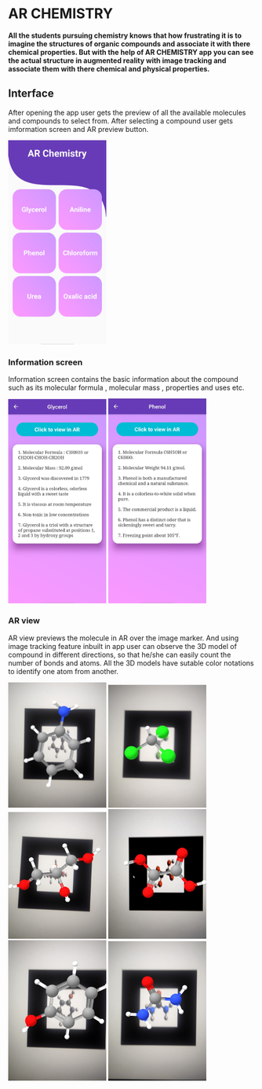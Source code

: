# AR CHEMISTRY


**All the students pursuing chemistry knows that how frustrating it is to imagine the structures of organic compounds and associate it with there chemical properties.
But with the help of AR CHEMISTRY app you can see the actual structure in augmented reality with image tracking and associate them with there chemical and physical properties.**

## Interface

After opening the app user gets the preview of all the available molecules and compounds to select from. After selecting a compound user gets imformation screen and AR preview button.

<img src="images/home.jpg" width="200">

### Information screen
Information screen contains the basic information about the compound such as its molecular formula , molecular mass , properties and uses etc.

<img src="images/desciption.jpg" width="200">  <img src="images/des phenol.jpg" width="200">

### AR view

AR view previews the molecule in AR over the image marker. And using image tracking feature inbuilt in app user can observe the 3D model of compound in different directions, so that he/she can easily count the number of bonds and atoms. All the 3D models have sutable color notations to identify one atom from another.

<img src="images/aniline.jpg" width="200">  <img src="images/chloroform.jpg" width="200"> <img src="images/glycerol.jpg" width="200">  <img src="images/oxalic acid.jpg" width="200"> <img src="images/phenol.jpg" width="200">  <img src="images/urea.jpg" width="200">
